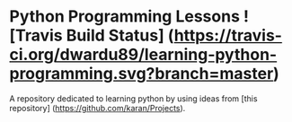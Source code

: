 # Python Programming Lessons ![Travis Build Status] (https://travis-ci.org/dwardu89/learning-python-programming.svg?branch=master)
A repository dedicated to learning python by using ideas from [this repository] (https://github.com/karan/Projects).


